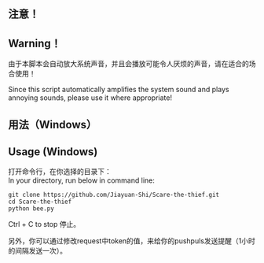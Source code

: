 ## 注意！  
## Warning！

由于本脚本会自动放大系统声音，并且会播放可能令人厌烦的声音，请在适合的场合使用！  

Since this script automatically amplifies the system sound and plays annoying sounds, please use it where appropriate!
## 用法（Windows）
## Usage (Windows)

打开命令行，在你选择的目录下：  
In your directory, run below in command line:
```
git clone https://github.com/Jiayuan-Shi/Scare-the-thief.git
cd Scare-the-thief
python bee.py
```
Ctrl + C to stop 停止。

另外，你可以通过修改request中token的值，来给你的pushpuls发送提醒（1小时的间隔发送一次）。
